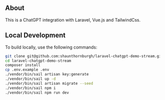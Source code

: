 ## About

This is a ChatGPT integration with Laravel, Vue.js and TailwindCss.

## Local Development

To build locally, use the following commands:

```bash
git clone git@github.com:shaunthornburgh/laravel-chatgpt-demo-stream.git
cd laravel-chatgpt-demo-stream
composer install
cp .env.example .env
./vendor/bin/sail artisan key:generate
./vendor/bin/sail up -d
./vendor/bin/sail artisan migrate --seed
./vendor/bin/sail npm i
./vendor/bin/sail npm run dev
```
